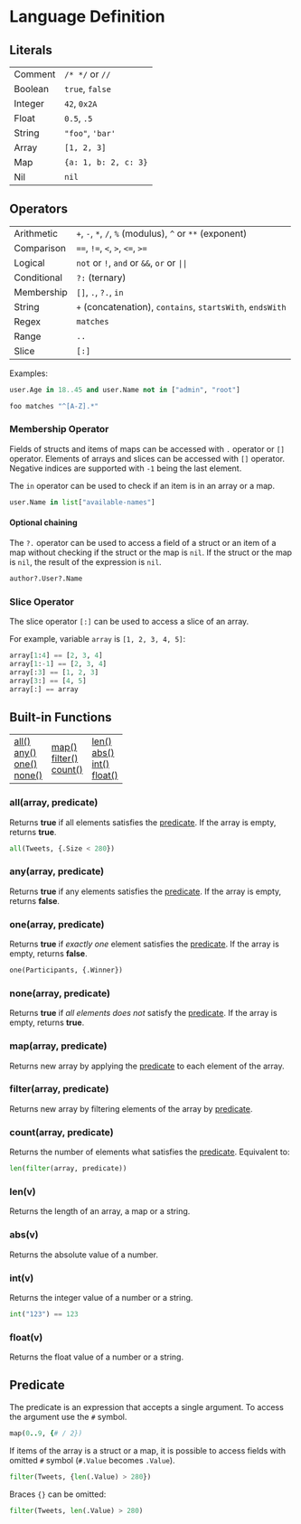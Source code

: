 # Language Definition

## Literals

<table>
    <tr>
        <td>Comment</td>
        <td>
             <code>/* */</code> or <code>//</code>
        </td>
    </tr>
    <tr>
        <td>Boolean</td>
        <td>
            <code>true</code>, <code>false</code>
        </td>
    </tr>
    <tr>
        <td>Integer</td>
        <td>
            <code>42</code>, <code>0x2A</code>
        </td>
    </tr>
    <tr>
        <td>Float</td>
        <td>
            <code>0.5</code>, <code>.5</code>
        </td>
    </tr>
    <tr>
        <td>String</td>
        <td>
            <code>"foo"</code>, <code>'bar'</code>
        </td>
    </tr>
    <tr>
        <td>Array</td>
        <td>
            <code>[1, 2, 3]</code>
        </td>
    </tr>
    <tr>
        <td>Map</td>
        <td>
            <code>{a: 1, b: 2, c: 3}</code>
        </td>
    </tr>
    <tr>
        <td>Nil</t
d>
        <td>
            <code>nil</code>
        </td>
    </tr>
</table>


## Operators

<table>
    <tr>
        <td>Arithmetic</td>
        <td>
            <code>+</code>, <code>-</code>, <code>*</code>, <code>/</code>, <code>%</code> (modulus), <code>^</code> or <code>**</code> (exponent)
        </td>
    </tr>
    <tr>
        <td>Comparison</td>
        <td>
            <code>==</code>, <code>!=</code>, <code>&lt;</code>, <code>&gt;</code>, <code>&lt;=</code>, <code>&gt;=</code>
        </td>
    </tr>
    <tr>
        <td>Logical</td>
        <td>
            <code>not</code> or <code>!</code>, <code>and</code> or <code>&amp;&amp;</code>, <code>or</code> or <code>||</code>
        </td>
    </tr>
    <tr>
        <td>Conditional</td>
        <td>
            <code>?:</code> (ternary)
        </td>
    </tr>
    <tr>
        <td>Membership</td>
        <td>
            <code>[]</code>, <code>.</code>, <code>?.</code>, <code>in</code>
        </td>
    </tr>
    <tr>
        <td>String</td>
        <td>
            <code>+</code> (concatenation), <code>contains</code>, <code>startsWith</code>, <code>endsWith</code>
        </td>
    </tr>
    <tr>
        <td>Regex</td>
        <td>
            <code>matches</code>
        </td>
    </tr>
    <tr>
        <td>Range</td>
        <td>
            <code>..</code>
        </td>
    </tr>
    <tr>
        <td>Slice</td>
        <td>
            <code>[:]</code>
        </td>
    </tr>
</table>

Examples:

```python
user.Age in 18..45 and user.Name not in ["admin", "root"]
```

```python
foo matches "^[A-Z].*"
```

### Membership Operator

Fields of structs and items of maps can be accessed with `.` operator
or `[]` operator. Elements of arrays and slices can be accessed with 
`[]` operator. Negative indices are supported with `-1` being 
the last element.

The `in` operator can be used to check if an item is in an array or a map.

```python
user.Name in list["available-names"]
```

#### Optional chaining

The `?.` operator can be used to access a field of a struct or an item of a map
without checking if the struct or the map is `nil`. If the struct or the map is
`nil`, the result of the expression is `nil`.

```python
author?.User?.Name
```

### Slice Operator

The slice operator `[:]` can be used to access a slice of an array.

For example, variable `array` is `[1, 2, 3, 4, 5]`:

```python
array[1:4] == [2, 3, 4]
array[1:-1] == [2, 3, 4]
array[:3] == [1, 2, 3]
array[3:] == [4, 5]
array[:] == array
```


## Built-in Functions

<table>
    <tr>
        <td>
            <a href="#allarray-predicate">all()</a><br>
            <a href="#anyarray-predicate">any()</a><br>
            <a href="#onearray-predicate">one()</a><br>
            <a href="#nonearray-predicate">none()</a><br>
        </td>
        <td>
            <a href="#maparray-predicate">map()</a><br>
            <a href="#filterarray-predicate">filter()</a><br>
            <a href="#countarray-predicate">count()</a><br>
        </td>
        <td>
            <a href="#lenv">len()</a><br>
            <a href="#absv">abs()</a><br>
            <a href="#intv">int()</a><br>
            <a href="#floatv">float()</a><br>
        </td>
    </tr>
</table>

### all(array, predicate)

Returns **true** if all elements satisfies the [predicate](#predicate).
If the array is empty, returns **true**.

```python
all(Tweets, {.Size < 280})
```

### any(array, predicate)

Returns **true** if any elements satisfies the [predicate](#predicate).
If the array is empty, returns **false**.

### one(array, predicate)

Returns **true** if _exactly one_ element satisfies the [predicate](#predicate).
If the array is empty, returns **false**.

```python
one(Participants, {.Winner})
```

### none(array, predicate)

Returns **true** if _all elements does not_ satisfy the [predicate](#predicate).
If the array is empty, returns **true**.

### map(array, predicate)

Returns new array by applying the [predicate](#predicate) to each element of
the array.

### filter(array, predicate)

Returns new array by filtering elements of the array by [predicate](#predicate).

### count(array, predicate)

Returns the number of elements what satisfies the [predicate](#predicate).
Equivalent to:

```python
len(filter(array, predicate))
```

### len(v)

Returns the length of an array, a map or a string.

### abs(v)

Returns the absolute value of a number.

### int(v)

Returns the integer value of a number or a string.

```python
int("123") == 123
```

### float(v)

Returns the float value of a number or a string.

## Predicate

The predicate is an expression that accepts a single argument. To access
the argument use the `#` symbol.

```ruby
map(0..9, {# / 2})
```

If items of the array is a struct or a map, it is possible to access fields with
omitted `#` symbol (`#.Value` becomes `.Value`).

```python
filter(Tweets, {len(.Value) > 280})
```

Braces `{}` can be omitted:

```python
filter(Tweets, len(.Value) > 280)
```
